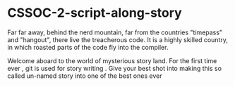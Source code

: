 # CSSOC-2-script-along-story
Far far away, behind the nerd mountain, far from the countries "timepass" and "hangout", there live the treacherous code. It is a highly skilled country, in which roasted parts of the code fly into the compiler.

Welcome aboard to the world of mysterious story land. For the first time ever , git is used for story writing . Give your best shot into making this so called un-named story into one of the best ones ever
